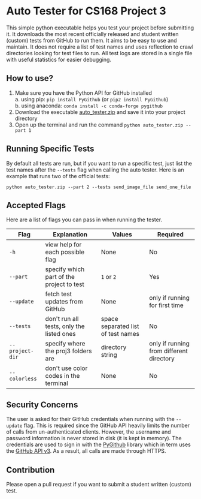 # Auto Tester for CS168 Project 3

This simple python executable helps you test your project before submitting it. It downloads the most recent officially released and student written (custom) tests from GitHub to run them. It aims to be easy to use and maintain. It does not require a list of test names and uses reflection to crawl directories looking for test files to run. All test logs are stored in a single file with useful statistics for easier debugging.

## How to use?

1. Make sure you have the Python API for GitHub installed  
  a. using pip: `pip install PyGithub` (or `pip2 install PyGithub`)  
  b. using anaconda: `conda install -c conda-forge pygithub `
2. Download the executable [auto_tester.zip](https://www.dropbox.com/s/ptx91j2z174j9w5/auto_tester.zip?dl=1) and save it into your project directory
3. Open up the terminal and run the command `python auto_tester.zip --part 1`

## Running Specific Tests

By default all tests are run, but if you want to run a specific test, just list the test names after the `--tests` flag when calling the auto tester. Here is an example that runs two  of the official tests:
```
python auto_tester.zip --part 2 --tests send_image_file send_one_file
```

## Accepted Flags

Here are a list of flags you can pass in when running the tester.

| Flag            | Explanation                              | Values            | Required                                 |
| -------------   | ---------------------------------------  | ----------------  | -----                                    |
| `-h`            | view help for each possible flag         | None              | No                                       |
| `--part`        | specify which part of the project to test| `1` or `2`        | Yes                                      |
| `--update`      | fetch test updates from GitHub           | None              | only if running for first time           |
| `--tests`       | don't run all tests, only the listed ones| space separated list of test names | No                      |
| `--project-dir` | specify where the proj3 folders are      | directory string  | only if running from different directory |
| `--colorless`   | don't use color codes in the terminal    | None              | No                                       |

## Security Concerns

The user is asked for their GitHub credentials when running with the `--update` flag. This is required since the GitHub API heavily limits the number of calls from un-authenticated clients. However, the username and password information is never stored in disk (it is kept in memory). The credentials are used to sign in with the [PyGithub](https://github.com/PyGithub/PyGithub) library which in term uses the [GitHub API v3](https://developer.github.com/v3/). As a result, all calls are made through HTTPS.

## Contribution

Please open a pull request if you want to submit a student written (custom) test.